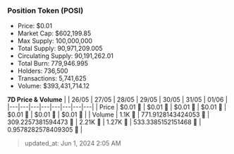 
  ### Position Token (POSI)
  - Price: $0.01
  - Market Cap: $602,199.85
  - Max Supply: 100,000,000
  - Total Supply: 90,971,209.005
  - Circulating Supply: 90,191,262.01
  - Total Burn: 779,946.995
  - Holders: 736,500
  - Transactions: 5,741,625
  - Volume: $393,431,714.12

  **7D Price & Volume**
  | | 26&#x2F;05 | 27&#x2F;05 | 28&#x2F;05 | 29&#x2F;05 | 30&#x2F;05 | 31&#x2F;05 | 01&#x2F;06 |
  |---|---|---|---|---|---|---|---|
  | Price | $0.01 🔻 | $0.01 🔻 | $0.01 🔻 | $0.01 🔻 | $0.01 🔻 | $0.01 🚀 | $0.01 🔻 |
  | Volume | 1.1K 🔻 | 771.9128143424053 🔻 | 309.2257381594473 🔻 | 2.21K 🚀 | 1.27K 🔻 | 533.3385152151468 🔻 | 0.9578282578409305 🔻 |

  > updated_at: Jun 1, 2024 2:05 AM
